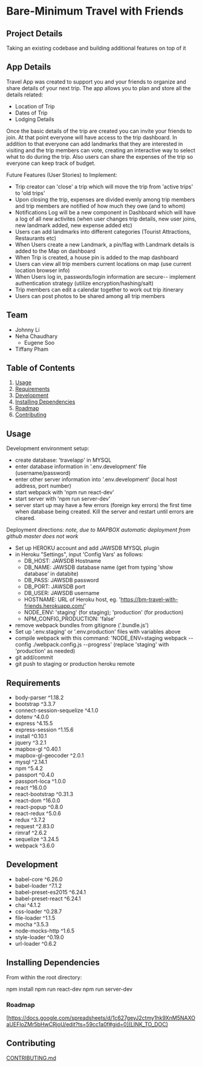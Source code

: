 

# Bare-Minimum   Travel with Friends

## Project Details
Taking an existing codebase and building additional features on top of it

## App Details

Travel App was created to support you and your friends to organize and share details of your next trip. The app allows you to plan and store all the details related:
 - Location of Trip
 - Dates of Trip
 - Lodging Details

Once the basic details of the trip are created you can invite your friends to join. At that point everyone will have access to the trip dashboard. In addition to that everyone can add landmarks that they are interested in visiting and the trip members can vote, creating an interactive way to select what to do during the trip. Also users can share the expenses of the trip so everyone can keep track of budget. 

Future Features (User Stories) to Implement:
 - Trip creator can 'close' a trip which will move the trip from 'active trips' to 'old trips'
 - Upon closing the trip, expenses are divided evenly among trip members and trip members are notified of how much they owe (and to whom)
 - Notifications Log will be a new component in Dashboard which will have a log of all new activites (when user changes trip details, new user joins, new landmark added, new expense added etc)
 - Users can add landmarks into different categories (Tourist Attractions, Restaurants etc)
 - When Users create a new Landmark, a pin/flag with Landmark details is added to the Map on dashboard
 - When Trip is created, a house pin is added to the map dashboard
 - Users can view all trip members current locations on map (use current location browser info)
 - When Users log in, passwords/login information are secure-- implement authentication strategy (utilize encryption/hashing/salt)
 - Trip members can edit a calendar together to work out trip itinerary
 - Users can post photos to be shared among all trip members


## Team

  - Johnny Li
  - Neha Chaudhary
	- Eugene Soo
  - Tiffany Pham

## Table of Contents

1. [Usage](#Usage)
2. [Requirements](#requirements)
3. [Development](#development)
4. [Installing Dependencies](#installing-dependencies)
5. [Roadmap](#roadmap)
6. [Contributing](#contributing)

## Usage

Development environment setup:
 - create database: 'travelapp' in MYSQL
 - enter database information in '.env.development' file (username/password)
 - enter other server information into '.env.development' (local host address, port number)
 - start webpack with 'npm run react-dev'
 - start server with 'npm run server-dev'
 - server start up may have a few errors (foreign key errors) the first time when database being created. Kill the server and restart until errors are cleared.

Deployment directions:
*note, due to MAPBOX automatic deployment from github master does not work*

 - Set up HEROKU account and add JAWSDB MYSQL plugin
 - in Heroku "Settings", input 'Config Vars' as follows:
	- DB_HOST: JAWSDB Hostname
	- DB_NAME: JAWSDB database name (get from typing 'show database' in databite)
	- DB_PASS: JAWSDB password
	- DB_PORT: JAWSDB port
	- DB_USER: JAWSDB username
	- HOSTNAME: URL of Heroku host, eg. 'https://bm-travel-with-friends.herokuapp.com/'
	- NODE_ENV: 'staging' (for staging); 'production' (for production)
	- NPM_CONFIG_PRODUCTION: 'false'
 - remove webpack bundles from gitignore ('.bundle.js')
 - Set up '.env.staging' or '.env.production' files with variables above 
 - compile webpack with this command: 'NODE_ENV=staging webpack --config ./webpack.config.js --progress' (replace 'staging' with 'production' as needed)
 - git add/commit
 - git push to staging or production heroku remote

## Requirements

- body-parser ^1.18.2
- bootstrap ^3.3.7
- connect-session-sequelize ^4.1.0
- dotenv ^4.0.0 
- express ^4.15.5 
- express-session ^1.15.6
- install ^0.10.1
- jquery ^3.2.1
- mapbox-gl ^0.40.1
- mapbox-gl-geocoder ^2.0.1
- mysql ^2.14.1
- npm ^5.4.2
- passport ^0.4.0
- passport-loca ^1.0.0
- react ^16.0.0
- react-bootstrap ^0.31.3 
- react-dom ^16.0.0 
- react-popup ^0.8.0 
- react-redux ^5.0.6
- redux ^3.7.2 
- request ^2.83.0
- rimraf ^2.6.2
- sequelize ^3.24.5
- webpack ^3.6.0

## Development

- babel-core ^6.26.0
- babel-loader ^7.1.2
- babel-preset-es2015 ^6.24.1 
- babel-preset-react ^6.24.1 
- chai ^4.1.2 
- css-loader ^0.28.7
- file-loader ^1.1.5
- mocha ^3.5.3
- node-mocks-http ^1.6.5
- style-loader ^0.19.0 
- url-loader ^0.6.2 

## Installing Dependencies

From within the root directory:

npm install
npm run react-dev
npm run server-dev

### Roadmap

[https://docs.google.com/spreadsheets/d/1c627geyJ2ctmy1hk9XnM5NAXOaUEFloZMr5bHwCRjoU/edit?ts=59cc1a0f#gid=0](LINK_TO_DOC)


## Contributing

[CONTRIBUTING.md](CONTRIBUTING.md)